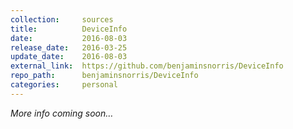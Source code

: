 ```yaml
---
collection:     sources
title:          DeviceInfo
date:           2016-08-03
release_date:   2016-03-25
update_date:    2016-08-03
external_link:  https://github.com/benjaminsnorris/DeviceInfo
repo_path:      benjaminsnorris/DeviceInfo
categories:     personal
---
```


_More info coming soon…_

